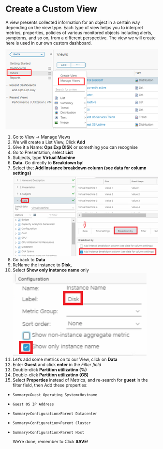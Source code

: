 # Create a Custom View

A view presents collected information for an object in a certain way depending on the view type. Each type of view helps you to interpret metrics, properties, policies of various monitored objects including alerts, symptoms, and so on, from a different perspective. The view we will create here is used in our own custom dashboard.


   ![image-20230328215953785](images/image-20230328215953785.png)
1. Go to View -> Manage Views
2. We will create a List View, Click **Add**
3. Give it a Name: **Ops Exp DISK** or something you can recognise
4. Go to Presentation, select **List**
5. Subjects, type **Virtual Machine**
6. **Data.** Go directly to **Breakdown by**!
7. Select the: **Add Instance breakdown column (see data for column settings)**
   <img src="./images/README/image-20230329220022899.png" alt="image-20230329220022899" style="zoom:80%;" />
8. Go back to **Data** 
9. ReName the instance to **Disk**, 
10. Select **Show only instance name** only
      ![image-20230329220320734](./images/README/image-20230329220320734.png)
11. Let’s add some metrics on to our View, click on **Data**
12. Enter **Guest** and click **enter** in the *Filter field*
13. Double-click **Partition utilizatino (%)**
14. Double-click **Partition utilizatino (GB)**
15. Select **Properties** instead of Metrics, and re-search for **guest** in the filter field, then Add these properties:

- `Summary>Guest Operating System>Hostname`

- `Guest OS IP Address`

- `Summary>Configuration>Parent Datacenter`

- `Summary>Configuration>Parent Cluster`

- `Summary>Configuration>Parent Host`

   

   We’re done, remember to Click **SAVE**! 